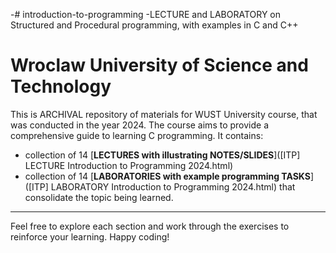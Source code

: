-# introduction-to-programming
-LECTURE and LABORATORY on Structured and Procedural programming, with examples in C and C++


# Wroclaw University of Science and Technology
This is ARCHIVAL repository of materials for WUST University course, that was conducted in the year 2024.
The course aims to provide a comprehensive guide to learning C programming.
It contains:
- collection of 14 [**LECTURES with illustrating NOTES/SLIDES**]([ITP] LECTURE Introduction to Programming 2024.html) 
- collection of 14 [**LABORATORIES with example programming TASKS**]([ITP] LABORATORY Introduction to Programming 2024.html) that consolidate the topic being learned.

---

Feel free to explore each section and work through the exercises to reinforce your learning. 
Happy coding!



